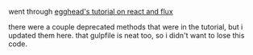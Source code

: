 went through [egghead's tutorial on react and flux](https://egghead.io/series/react-flux-architecture)

there were a couple deprecated methods that were in the tutorial, but i updated them here. that gulpfile is neat too, so i didn't want to lose this code.
